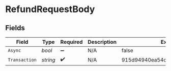 # RefundRequestBody


## Fields

| Field                            | Type                             | Required                         | Description                      | Example                          |
| -------------------------------- | -------------------------------- | -------------------------------- | -------------------------------- | -------------------------------- |
| `Async`                          | *bool*                           | :heavy_minus_sign:               | N/A                              | false                            |
| `Transaction`                    | *string*                         | :heavy_check_mark:               | N/A                              | 915d94940ea54c3a80cbfa328722f5a1 |